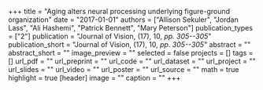 +++
title = "Aging alters neural processing underlying figure-ground organization"
date = "2017-01-01"
authors = ["Allison Sekuler", "Jordan Lass", "Ali Hashemi", "Patrick Bennett", "Mary Peterson"]
publication_types = ["2"]
publication = "Journal of Vision, (17), 10, _pp. 305--305_"
publication_short = "Journal of Vision, (17), 10, _pp. 305--305_"
abstract = ""
abstract_short = ""
image_preview = ""
selected = false
projects = []
tags = []
url_pdf = ""
url_preprint = ""
url_code = ""
url_dataset = ""
url_project = ""
url_slides = ""
url_video = ""
url_poster = ""
url_source = ""
math = true
highlight = true
[header]
image = ""
caption = ""
+++
